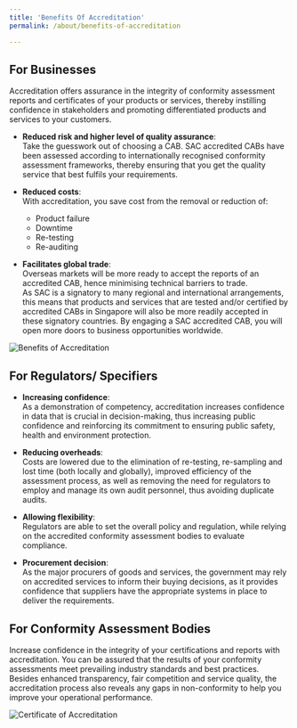 ```yaml
---
title: 'Benefits Of Accreditation'
permalink: /about/benefits-of-accreditation

---
```



## For Businesses

Accreditation offers assurance in the integrity of conformity assessment reports and certificates of your products or services, thereby instilling confidence in stakeholders and promoting differentiated products and services to your customers. 

* **Reduced risk and higher level of quality assurance**:  
Take the guesswork out of choosing a CAB. SAC accredited CABs have been assessed according to internationally recognised conformity assessment frameworks, thereby ensuring that you get the quality service that best fulfils your requirements.  

* **Reduced costs**:  
With accreditation, you save cost from the removal or reduction of: 
  * Product failure  
  * Downtime  
  * Re-testing  
  * Re-auditing  
  
* **Facilitates global trade**:  
Overseas markets will be more ready to accept  the reports of an accredited CAB, hence minimising technical barriers to trade.  
As SAC is a signatory to many regional and international arrangements, this means that products and services that are tested and/or certified by accredited CABs in Singapore will also be more readily accepted in these signatory countries. By engaging a SAC accredited CAB, you will open more doors to business opportunities worldwide.

![Benefits of Accreditation](/images/about/business-setting.jpg)
## For Regulators/ Specifiers

* **Increasing confidence**:  
As a demonstration of competency, accreditation increases confidence in data that is crucial in decision-making, thus increasing public confidence and reinforcing its commitment to ensuring public safety, health and environment protection.

* **Reducing overheads**:  
Costs are lowered due to the elimination of re-testing, re-sampling and lost time (both locally and globally), improved efficiency of the assessment process, as well as removing the need for regulators to employ and manage its own audit personnel, thus avoiding duplicate audits.

* **Allowing flexibility**:  
Regulators are able to set the overall policy and regulation, while relying on the accredited conformity assessment bodies to evaluate compliance.
 
* **Procurement decision**:  
As the major procurers of goods and services, the government may rely on accredited services to inform their buying decisions, as it provides confidence that suppliers have the appropriate systems in place to deliver the requirements.


## For Conformity Assessment Bodies

Increase confidence in the integrity of your certifications and reports with accreditation. You can be assured that the results of your conformity assessments meet prevailing industry standards and best practices. Besides enhanced transparency, fair competition and service quality, the accreditation process also reveals any gaps in non-conformity to help you improve your operational performance.

![Certificate of Accreditation](/images/about/certificate-of-accreditation.jpg)
